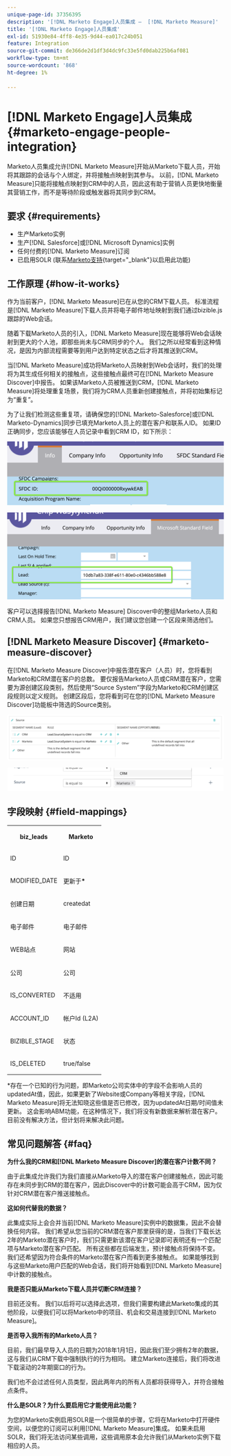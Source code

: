 ```yaml
---
unique-page-id: 37356395
description: '[!DNL Marketo Engage]人员集成 —  [!DNL Marketo Measure]'
title: '[!DNL Marketo Engage]人员集成'
exl-id: 51930e84-4ff8-4e35-9d44-ea017c24b051
feature: Integration
source-git-commit: de366de2d1df3d4dc9fc33e5fd0dab225b6af081
workflow-type: tm+mt
source-wordcount: '868'
ht-degree: 1%

---
```


# [!DNL Marketo Engage]人员集成 {#marketo-engage-people-integration}

Marketo人员集成允许[!DNL Marketo Measure]开始从Marketo下载人员，开始将其跟踪的会话与个人绑定，并将接触点映射到其参与。 以前，[!DNL Marketo Measure]只能将接触点映射到CRM中的人员，因此这有助于营销人员更快地衡量其营销工作，而不是等待阶段或触发器将其同步到CRM。

## 要求 {#requirements}

* 生产Marketo实例
* 生产[!DNL Salesforce]或[!DNL Microsoft Dynamics]实例
* 任何付费的[!DNL Marketo Measure]订阅
* 已启用SOLR (联系[Marketo支持](https://nation.marketo.com/t5/Support/ct-p/Support){target="_blank"}以启用此功能)

## 工作原理 {#how-it-works}

作为当前客户，[!DNL Marketo Measure]已在从您的CRM下载人员。 标准流程是[!DNL Marketo Measure]下载人员并将电子邮件地址映射到我们通过bizible.js跟踪的Web会话。

随着下载Marketo人员的引入，[!DNL Marketo Measure]现在能够将Web会话映射到更大的个人池，即那些尚未与CRM同步的个人。 我们之所以经常看到这种情况，是因为内部流程需要等到用户达到特定状态之后才将其推送到CRM。

当[!DNL Marketo Measure]成功将Marketo人员映射到Web会话时，我们的处理将为其生成任何相关的接触点，这些接触点最终可在[!DNL Marketo Measure Discover]中报告。 如果该Marketo人员被推送到CRM，[!DNL Marketo Measure]将处理重复场景，我们将为CRM人员重新创建接触点，并将初始集标记为“重复”。

为了让我们检测这些重复项，请确保您的[!DNL Marketo-Salesforce]或[!DNL Marketo-Dynamics]同步已填充Marketo人员上的潜在客户和联系人ID。 如果ID正确同步，您应该能够在人员记录中看到CRM ID，如下所示：

![](assets/5a.png)

![](assets/5b.png)

客户可以选择报告[!DNL Marketo Measure] Discover中的整组Marketo人员和CRM人员。 如果您只想报告CRM用户，我们建议您创建一个区段来筛选他们。

## [!DNL Marketo Measure Discover] {#marketo-measure-discover}

在[!DNL Marketo Measure Discover]中报告潜在客户（人员）时，您将看到Marketo和CRM潜在客户的总数。 要仅报告Marketo人员或CRM潜在客户，您需要为源创建区段类别，然后使用“Source System”字段为Marketo和CRM创建区段规则以定义规则。 创建区段后，您将看到可在您的[!DNL Marketo Measure Discover]功能板中筛选的Source类别。

![](assets/bizible-discover-1.png)

![](assets/bizible-discover-2.png)

## 字段映射 {#field-mappings}

<table> 
 <colgroup> 
  <col> 
  <col> 
 </colgroup> 
 <tbody> 
  <tr> 
   <th><p><strong>biz_leads</strong></p></th> 
   <th><p><strong>Marketo</strong></p></th> 
  </tr> 
  <tr> 
   <td><p>ID</p></td> 
   <td><p>ID</p></td> 
  </tr> 
  <tr> 
   <td><p>MODIFIED_DATE</p></td> 
   <td><p>更新于<strong>*</strong></p></td> 
  </tr> 
  <tr> 
   <td><p>创建日期</p></td> 
   <td><p>createdat</p></td> 
  </tr> 
  <tr> 
   <td><p>电子邮件</p></td> 
   <td><p>电子邮件</p></td> 
  </tr> 
  <tr> 
   <td><p>WEB站点</p></td> 
   <td><p>网站</p></td> 
  </tr> 
  <tr> 
   <td><p>公司</p></td> 
   <td><p>公司</p></td> 
  </tr> 
  <tr> 
   <td><p>IS_CONVERTED</p></td> 
   <td><p>不适用</p></td> 
  </tr> 
  <tr> 
   <td><p>ACCOUNT_ID</p></td> 
   <td><p>帐户Id (L2A)</p></td> 
  </tr> 
  <tr> 
   <td><p>BIZIBLE_STAGE</p></td> 
   <td><p>状态</p></td> 
  </tr> 
  <tr> 
   <td><p>IS_DELETED</p></td> 
   <td><p>true/false</p></td> 
  </tr> 
 </tbody> 
</table>

*存在一个已知的行为问题，即Marketo公司实体中的字段不会影响人员的updatedAt值，因此，如果更新了Website或Company等相关字段，[!DNL Marketo Measure]将无法知晓这些值是否已修改，因为updatedAt日期/时间值未更新。 这会影响ABM功能，在这种情况下，我们将没有新数据来解析潜在客户。 目前没有解决方法，但计划将来解决此问题。

## 常见问题解答 {#faq}

**为什么我的CRM和[!DNL Marketo Measure Discover]的潜在客户计数不同？**

由于此集成允许我们为我们直接从Marketo导入的潜在客户创建接触点，因此可能存在未同步到CRM的潜在客户，因此Discover中的计数可能会高于CRM，因为仅针对CRM潜在客户推送接触点。

**这如何代替我的数据？**

此集成实际上会合并当前[!DNL Marketo Measure]实例中的数据集，因此不会替换任何内容。 我们希望从您当前的CRM潜在客户那里获得的是，当我们下载长达2年的Marketo潜在客户时，我们只需更新该潜在客户记录即可表明还有一个匹配项与Marketo潜在客户匹配。 所有这些都在后端发生，预计接触点将保持不变。 我们还希望因为符合条件的Marketo潜在客户而看到更多接触点。 如果能够找到与这些Marketo用户匹配的Web会话，我们将开始看到[!DNL Marketo Measure]中计数的接触点。

**我是否只能从Marketo下载人员并切断CRM连接？**

目前还没有。 我们以后将可以选择此选项，但我们需要构建此Marketo集成的其他阶段，以便我们可以将Marketo中的项目、机会和交易连接到[!DNL Marketo Measure]。

**是否导入我所有的Marketo人员？**

目前，我们最早导入人员的日期为2018年1月1日，因此我们至少拥有2年的数据，这与我们从CRM下载中强制执行的行为相同。 建立Marketo连接后，我们将改进下载滚动的2年期窗口的行为。

我们也不会过滤任何人员类型，因此两年内的所有人员都将获得导入，并符合接触点条件。

**什么是SOLR？为什么要启用它才能使用此功能？**

为您的Marketo实例启用SOLR是一个很简单的步骤，它将在Marketo中打开硬件空间，以便您的订阅可以利用[!DNL Marketo Measure]集成。 如果未启用SOLR，我们将无法访问某些调用，这些调用原本会允许我们从Marketo实例下载相应的人员。
